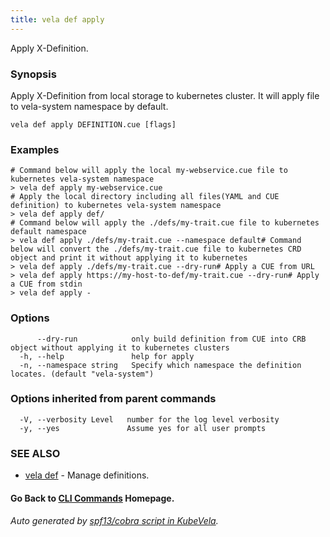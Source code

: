```yaml
---
title: vela def apply
---
```


Apply X-Definition.

### Synopsis

Apply X-Definition from local storage to kubernetes cluster. It will apply file to vela-system namespace by default.

```
vela def apply DEFINITION.cue [flags]
```

### Examples

```
# Command below will apply the local my-webservice.cue file to kubernetes vela-system namespace
> vela def apply my-webservice.cue
# Apply the local directory including all files(YAML and CUE definition) to kubernetes vela-system namespace
> vela def apply def/
# Command below will apply the ./defs/my-trait.cue file to kubernetes default namespace
> vela def apply ./defs/my-trait.cue --namespace default# Command below will convert the ./defs/my-trait.cue file to kubernetes CRD object and print it without applying it to kubernetes
> vela def apply ./defs/my-trait.cue --dry-run# Apply a CUE from URL 
> vela def apply https://my-host-to-def/my-trait.cue --dry-run# Apply a CUE from stdin 
> vela def apply -
```

### Options

```
      --dry-run            only build definition from CUE into CRB object without applying it to kubernetes clusters
  -h, --help               help for apply
  -n, --namespace string   Specify which namespace the definition locates. (default "vela-system")
```

### Options inherited from parent commands

```
  -V, --verbosity Level   number for the log level verbosity
  -y, --yes               Assume yes for all user prompts
```

### SEE ALSO

* [vela def](vela_def)	 - Manage definitions.

#### Go Back to [CLI Commands](vela) Homepage.


###### Auto generated by [spf13/cobra script in KubeVela](https://github.com/kubevela/kubevela/tree/master/hack/docgen).
